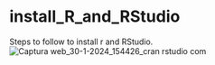 # install_R_and_RStudio
Steps to follow to install r and RStudio.
![Captura web_30-1-2024_154426_cran rstudio com](https://github.com/RicardoGarfias/install_R_and_RStudio/assets/149250504/1a95425a-ea3f-4f4c-af2c-6a95137dbd3a)
